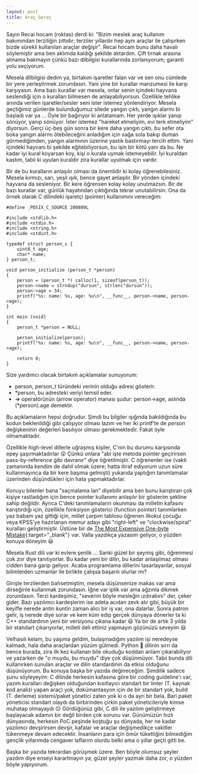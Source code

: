 ```yaml
---
layout: post
title: Araç Gereç
---
```


Sayın Recai hocam (roktas) derdi ki: "Bizim meslek araç kullanım bakımından terziliğin zıttıdır; terziler yıllardır hep aynı araçlar ile çalışırken bizde sürekli kullanılan araçlar değişir". Recai hocam bunu daha havalı söylemiştir ama ben aklımda kaldığı şekilde aktardım. Çift tırnak arasına almama bakmayın çünkü bazı dilbilgisi kurallarında zorlanıyorum; garanti yolu seçiyorum.

Mesela dilbilgisi dedim ya, birtakım işaretler falan var ve sen onu cümlede bir yere yerleştirmek zorundasın. Yani yine bir kurallar manzumesi ile karşı karşıyasın. Ama bazı kurallar var mesela, onlar senin içindeki hayvana seslendiği için o kuralları bilmesen de anlayabiliyorsun. Özellikle tehlike anında verilen işaretler/sesler seni ister istemez yönlendiriyor. Mesela geçtiğimiz günlerde bulunduğumuz sitede yangın çıktı, yangın alarmı bi başladı var ya ... Öyle bir bağırıyor ki anlatamam. Her yerde ışıklar yanıp sönüyor, yanıp sönüyor. İster istemez "hareket etmeliyim, evi terk etmeliyim" diyorsun. Gerçi üç-beş gün sonra bir kere daha yangın çıktı, bu sefer ota boka yangın alarmı ötebileceğini anladığım için sağa sola bakıp duman görmediğimden, yangın alarmının üzerine yastık bastırmayı tercih ettim. Yani içindeki hayvanı bi şekilde eğitebiliyorsun, bu işin bir kötü yanı da bu. Ne kadar iyi kural koyarsan koy, kişi o kurala uymak istemeyebilir. İyi kuraldan kastım, tabii ki uyulan kuraldır zira kurallar uyulmak için vardır.

Bir de bu kuralların anlaşılır olması da önemlidir ki kolay öğrenebilesiniz. Mesela kırmızı, sarı, yeşil ışık, bence gayet anlaşılır. Bir yönden içindeki hayvana da sesleniyor. Bir kere öğrensen kolay kolay unutmazsın. Bir de bazı kurallar var, günlük hayatından çıktığında tekrar unutabilirsin. Ona da örnek olarak C dilindeki işaretçi (pointer) kullanımını vereceğim: 

~~~~
#define _POSIX_C_SOURCE 200809L

#include <stdlib.h>
#include <stdio.h>
#include <string.h>
#include <stdint.h>

typedef struct person_s {
    uint8_t age;
    char* name;
} person_t;

void person_initialize (person_t *person)
{
    person = (person_t *) calloc(1, sizeof(person_t));
    person->name = strndup("dursun", strlen("dursun"));
    person->age = 34;
    printf("%s: name: %s, age: %u\n", __func__, person->name, person->age);
}

int main (void)
{
    person_t *person = NULL;

    person_initialize(person);
    printf("%s: name: %s, age: %u\n", __func__, person->name, person->age);

    return 0;
}
~~~~

Size yardımcı olacak birtakım açıklamalar sunuyorum:

- person, person_t türündeki verinin olduğu adresi gösterir.
- \*person, bu adresteki veriyi temsil eder. 
- **->** operatörünün (arrow operator) manası şudur: person->age, aslında (\*person).age demektir.

Bu açıklamaların hepsi doğrudur. Şimdi bu bilgiler ışığında bakıldığında bu kodun beklenildiği gibi çalışıyor olması lazım ve her iki printf'te de *person* değişkeninin değerleri basılıyor olması gerekmektedir. Fakat öyle olmamaktadır.

Özellikle high-level dillerle uğraşmış kişiler, C'nin bu durumu karşısında epey şaşırmaktadırlar 😲 Çünkü onlara "abi işte metoda pointer geçirirsen pass-by-reference gibi davranır" diye öğretilmiştir. C öğrenenler ise (vakti zamanında kendim de dahil olmak üzere; hatta itiraf ediyorum uzun süre kullanmayınca da bir kere başıma gelmişti) yukarıda yaptığım tanımlamalar üzerinden düşündükleri için hata yapmaktadırlar.

Konuyu bilenler bana "saçmalama lan" diyebilir ama ben bunu karıştıran çok kişiye rastladığım için bence pointer kullanımı anlaşılır bir gösterim şekline sahip değildir. Ayrıca C'deki tanımlamaların okunması da milletin kafasını karıştırdığı için, özellikle fonksiyon gösterici (function pointer) tanımlarken yaz babam yaz gittiği için, millet çarpım tablosu öğrenen ilkokul çocuğu veya KPSS'ye hazırlanan memur adayı gibi "right-left" ve "clockwise/spiral" kuralları geliştirmiştir. Üstüne bir de [The Most Expensive One-byte Mistake](https://queue.acm.org/detail.cfm?id=2010365){:target="_blank"} var. Valla yazdıkça yazasım geliyor, o yüzden konuya döneyim 😃

Mesela Rust dili var ki evlere şenlik ... Sanki güzel bir şeymiş gibi, öğrenmesi çok zor diye tanıtıyorlar. Bu kadar yeni bir dilin, bu kadar anlaşılmaz olması cidden bana garip geliyor. Acaba programlama dillerini tasarlayanlar, sosyal bilimlerden uzmanlar ile birlikte çalışsa başarılı olurlar mı?

Girişte terzilerden bahsetmiştim, mesela düşünsenize makas var ama dirseğinle kullanmak zorundasın. İğne var iplik var ama ağzınla dikmek zorundasın. Terzi kardeşimiz, "severim böyle mesleğin ızdırabını" der, çeker gider. Bazı yazılımcı kardeşlerim ise adeta acıdan zevk alır gibi, büyük bir keyifle nerede antin kuntin zaman alıcı bir iş var, ona dalarlar. Sonra patron gelir, iş nerede diye sorar ve kem küm edip gerçek dünyaya dönerler ta ki C++ standardının yeni bir versiyonu çıkana kadar 😃 Ya bir de artık 3 yılda bir standart çıkarıyorlar, milleti deli ettiniz yapmayın gözünüzü seveyim 😃

Velhasılı kelam, bu yaşıma geldim, bulaşmadığım yazılım işi neredeyse kalmadı, hala daha araçlardan yüzüm gülmedi. Python 🐍 dilinin sırrı da bence burada, zira ilk kez kullanan bile okuduğu koddan anlam çıkarabiliyor ve yazarken de "o muydu, bu muydu" diye çok düşünmüyor. Tabii bunda dili kullanırken sunulan araçlar ve dilin standardının da etkisi olduğunu düşünüyorum. Bu konuya başka bir yazıda değineceğim. Şimdilik sadece şunu söyleyeyim: C dilinde herkesin kafasına göre bir coding guideline'ı var, yazım kuralları değişken olduğundan kısıtlayıcı standart bir linter (T. kaynak kod analizi yapan araç) yok, dokümantasyon için de bir standart yok, build (T. derleme) sistemi/paket yönetici zaten yok ki o da ayrı bir bela. Bari paket yöneticisi standart olaydı da birbirinden çirkin paket yöneticileriyle kimse muhatap olmayaydı 😔 Gördüğünüz gibi, C dili ile yazılım geliştirmeye başlayacak adamın bir değil birden çok sorunu var. Günümüzün hızlı dünyasında, herkesin PoC peşinde koştuğu şu dünyada, her ne kadar yazılımcı devşirirsen devşir, kafalar ve araçlar değişmedikçe vakitler tükenmeye devam edecektir. İnsanların para için ömür tükettiğini bilmediğim gençlik yıllarımda cengaver laflarım olurdu belki ama o yıllar geçti gitti be.

Başka bir yazıda tekrardan görüşmek üzere. Ben böyle olumsuz şeyler yazdım diye enseyi karartmayın ya; güzel şeyler yazmak daha zor, o yüzden böyle yapıyorum.